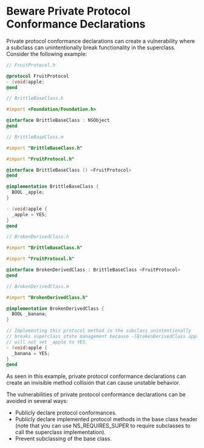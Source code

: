 # Beware Private Protocol Conformance Declarations

Private protocol conformance declarations can create a vulnerability where a
subclass can unintentionally break functionality in the superclass.
Consider the following example:

```Objective-C
// FruitProtocol.h

@protocol FruitProtocol
- (void)apple;
@end
```

```Objective-C
// BrittleBaseClass.h

#import <Foundation/Foundation.h>

@interface BrittleBaseClass : NSObject
@end
```

```Objective-C
// BrittleBaseClass.m

#import "BrittleBaseClass.h"

#import "FruitProtocol.h"

@interface BrittleBaseClass () <FruitProtocol>
@end

@implementation BrittleBaseClass {
  BOOL _apple;
}

- (void)apple {
  _apple = YES;
}
@end
```

```Objective-C
// BrokenDerivedClass.h

#import "BrittleBaseClass.h"

#import "FruitProtocol.h"

@interface BrokenDerivedClass : BrittleBaseClass <FruitProtocol>
@end
```

```Objective-C
// BrokenDerivedClass.m

#import "BrokenDerivedClass.h"

@implementation BrokenDerivedClass {
  BOOL _banana;
}

// Implementing this protocol method in the subclass unintentionally
// breaks superclass state management because -[BrokenDerivedClass apple]
// will not set _apple to YES.
- (void)apple {
  _banana = YES;
}
@end
```

As seen in this example, private protocol conformance declarations can
create an invisible method collision that can cause unstable behavior.

The vulnerabilities of private protocol conformance declarations can be
avoided in several ways:
* Publicly declare protocol conformances.
* Publicly declare implemented protocol methods in the base class header
(note that you can use NS_REQUIRES_SUPER to require subclasses to call
the superclass implementation).
* Prevent subclassing of the base class.

